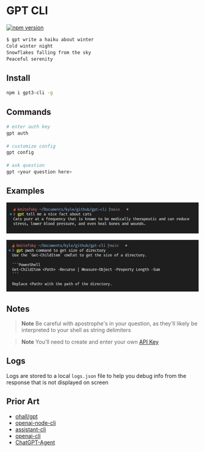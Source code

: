 # GPT CLI

[![npm version](https://badge.fury.io/js/gpt3-cli.svg)](https://www.npmjs.com/package/gpt3-cli)


```bash
$ gpt write a haiku about winter
Cold winter night
Snowflakes falling from the sky
Peaceful serenity
```

## Install

```bash
npm i gpt3-cli -g
```

## Commands


```bash
# enter auth key
gpt auth

# customize config
gpt config

# ask question
gpt <your question here>
```

## Examples

![example-fun](assets/example-fun.png)


![example-code](assets/example-code.png)


## Notes

> **Note**
> Be careful with apostrophe's in your question, as they'll likely be interpreted to your shell as string delimiters



> **Note**
> You'll need to create and enter your own [API Key](https://beta.openai.com/account/api-keys)


## Logs

Logs are stored to a local `logs.json` file to help you debug info from the response that is not displayed on screen


## Prior Art

* [ohall/gpt](https://github.com/ohall/gpt)
* [openai-node-cli](https://github.com/mirnes-cajlakovic/openai-node-cli)
* [assistant-cli](https://github.com/diciaup/assistant-cli)
* [openai-cli](https://www.npmjs.com/package/openai-cli)
* [ChatGPT-Agent](https://github.com/JacobLinCool/ChatGPT-Agent)
